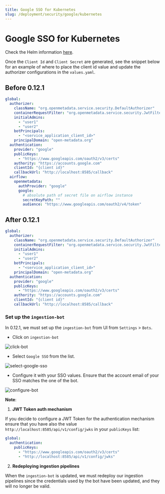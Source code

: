 ```yaml
---
title: Google SSO for Kubernetes
slug: /deployment/security/google/kubernetes
---
```


# Google SSO for Kubernetes

Check the Helm information [here](https://artifacthub.io/packages/search?repo=open-metadata).

Once the `Client Id` and `Client Secret` are generated, see the snippet below for an example of where to
place the client id value and update the authorizer configurations in the `values.yaml`.

## Before 0.12.1

```yaml
global:
  authorizer:
    className: "org.openmetadata.service.security.DefaultAuthorizer"
    containerRequestFilter: "org.openmetadata.service.security.JwtFilter"
    initialAdmins:
      - "user1"
      - "user2"
    botPrincipals:
      - "<service_application_client_id>"
    principalDomain: "open-metadata.org"
  authentication:
    provider: "google"
    publicKeys:
      - "https://www.googleapis.com/oauth2/v3/certs"
    authority: "https://accounts.google.com"
    clientId: "{client id}"
    callbackUrl: "http://localhost:8585/callback"
  airflow:
    openmetadata:
      authProvider: "google"
      google:
        # absolute path of secret file on airflow instance
        secretKeyPath: ""
        audience: "https://www.googleapis.com/oauth2/v4/token"
```

## After 0.12.1

```yaml
global:
  authorizer:
    className: "org.openmetadata.service.security.DefaultAuthorizer"
    containerRequestFilter: "org.openmetadata.service.security.JwtFilter"
    initialAdmins:
      - "user1"
      - "user2"
    botPrincipals:
      - "<service_application_client_id>"
    principalDomain: "open-metadata.org"
  authentication:
    provider: "google"
    publicKeys:
      - "https://www.googleapis.com/oauth2/v3/certs"
    authority: "https://accounts.google.com"
    clientId: "{client id}"
    callbackUrl: "http://localhost:8585/callback"
```

### Set up the `ingestion-bot`

In 0.12.1, we must set up the `ingestion-bot` from UI from `Settings` > `Bots`.

- Click on `ingestion-bot`

<Image src="/images/deployment/security/google/click-bot.png" alt="click-bot" caption="Click on 'ingestion-bot'"/>

- Select `Google SSO` from the list.

<Image src="/images/deployment/security/google/select-google-sso.png" alt="select-google-sso" caption="Select 'Google SSO'"/>

- Configure it with your SSO values. Ensure that the account email of your SSO matches the one of the bot.

<Image src="/images/deployment/security/google/configure-bot.png" alt="configure-bot" caption="Configure the ingestion-bot with your SSO values"/>

**Note**:

1. **JWT Token auth mechanism**

If you decide to configure a JWT Token for the authentication mechanism ensure that you have also the value `http://localhost:8585/api/v1/config/jwks`
in your `publicKeys` list:

```yaml
global:
  authentication:
    publicKeys:
      - "https://www.googleapis.com/oauth2/v3/certs"
      - "http://localhost:8585/api/v1/config/jwks" 
```

2. **Redeploying ingestion pipelines**

When the `ingestion-bot` is updated, we must redeploy our ingestion pipelines since the credentials used by the bot have been updated,
and they will no longer be valid.
